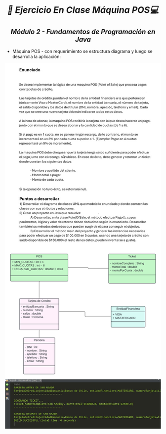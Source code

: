 **_<h1 align="center">:vulcan_salute: Ejercicio En Clase Máquina POS:computer:</h1>_**
**_<h2 align="center">Módulo 2 - Fundamentos de Programación en Java</h2>_**

- Máquina POS - con requerimiento se estructura diagrama y luego se desarrolla la aplicación:

<img src="./assets/image/ejercicio-maquina-pos.jpg" alt="texto" align="center">

<img src="./assets/image/diagrama-pos.png" alt="diagrama" align="center">

<img src="./assets/image/ejercicio-maquina-pos-terminal.jpg" alt="terminal" align="center">
